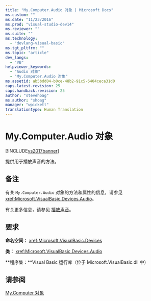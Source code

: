 ```yaml
---
title: "My.Computer.Audio 对象 | Microsoft Docs"
ms.custom: ""
ms.date: "11/23/2016"
ms.prod: "visual-studio-dev14"
ms.reviewer: ""
ms.suite: ""
ms.technology: 
  - "devlang-visual-basic"
ms.tgt_pltfrm: ""
ms.topic: "article"
dev_langs: 
  - "VB"
helpviewer_keywords: 
  - "Audio 对象"
  - "My.Computer.Audio 对象"
ms.assetid: ab5bdd04-b0ce-48b2-91c5-6404ceca31d0
caps.latest.revision: 25
caps.handback.revision: 25
author: "stevehoag"
ms.author: "shoag"
manager: "wpickett"
translationtype: Human Translation
---
```

# My.Computer.Audio 对象
[!INCLUDE[vs2017banner](../../../csharp/includes/vs2017banner.md)]

提供用于播放声音的方法。  
  
## 备注  
 有关 `My.Computer.Audio` 对象的方法和属性的信息，请参见 <xref:Microsoft.VisualBasic.Devices.Audio>。  
  
 有关更多信息，请参见 [播放声音](../../../visual-basic/developing-apps/programming/computer-resources/playing-sounds.md)。  
  
## 要求  
 **命名空间：** <xref:Microsoft.VisualBasic.Devices>  
  
 **类：** <xref:Microsoft.VisualBasic.Devices.Audio>  
  
 **程序集：**Visual Basic 运行库（位于 Microsoft.VisualBasic.dll 中）  
  
## 请参阅  
 [My.Computer 对象](../../../visual-basic/language-reference/objects/my-computer-object.md)